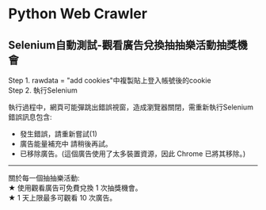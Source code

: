# Python Web Crawler
## Selenium自動測試-觀看廣告兌換抽抽樂活動抽獎機會
Step 1. rawdata = "add cookies"中複製貼上登入帳號後的cookie  
Step 2. 執行Selenium

執行過程中，網頁可能彈跳出錯誤視窗，造成瀏覽器關閉，需重新執行Selenium  
錯誤訊息包含:  
* 發生錯誤，請重新嘗試(1)
* 廣告能量補充中 請稍後再試。
* 已移除廣告。(這個廣告使用了太多裝置資源，因此 Chrome 已將其移除。)
---
關於每一個抽抽樂活動:  
★ 使用觀看廣告可免費兌換 1 次抽獎機會。  
★ 1 天上限最多可觀看 10 次廣告。




